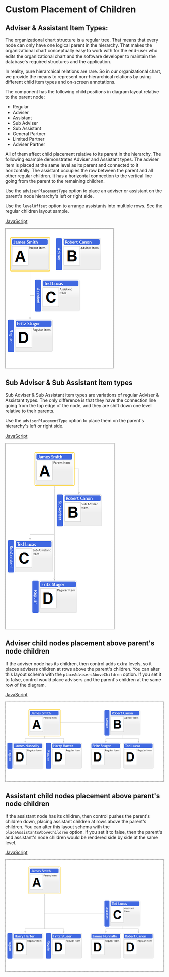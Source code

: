 # Custom Placement of Children
## Adviser & Assistant Item Types:

The organizational chart structure is a regular tree. That means that every node can only have one logical parent in the hierarchy. That makes the organizational chart conceptually easy to work with for the end-user who edits the organizational chart and the software developer to maintain the database's required structures and the application.

In reality, pure hierarchical relations are rare. So in our organizational chart, we provide the means to represent non-hierarchical relations by using different child item types and on-screen annotations.

The component has the following child positions in diagram layout relative to the parent node:
* Regular
* Adviser
* Assistant
* Sub Adviser
* Sub Assistant
* General Partner
* Limited Partner
* Adviser Partner

All of them affect child placement relative to its parent in the hierarchy. The following example demonstrates  Adviser and Assistant types. The adviser item is placed at the same level as its parent and connected to it horizontally. The assistant occupies the row between the parent and all other regular children. It has a horizontal connection to the vertical line going from the parent to the remaining children.

Use the `adviserPlacementType` option to place an adviser or assistant on the parent's node hierarchy's left or right side.

Use the `levelOffset` option to arrange assistants into multiple rows. See the regular children layout sample.

[JavaScript](javascript.controls/CaseAdviserAndAssistantItemTypes.html)

![Screenshot](javascript.controls/__image_snapshots__/CaseAdviserAndAssistantItemTypes-snap.png)

## Sub Adviser & Sub Assistant item types

Sub Adviser & Sub Assistant item types are variations of regular Adviser & Assistant types. The only difference is that they have the connection line going from the top edge of the node, and they are shift down one level relative to their parents.

Use the `adviserPlacementType` option to place them on the parent's hierarchy's left or right side.

[JavaScript](javascript.controls/CaseSubAdviserAndSubAssistantItemTypes.html)

![Screenshot](javascript.controls/__image_snapshots__/CaseSubAdviserAndSubAssistantItemTypes-snap.png)

## Adviser child nodes placement above parent's node children

If the adviser node has its children, then control adds extra levels, so it places advisers children at rows above the parent's children. You can alter this layout schema with the `placeAdvisersAboveChildren` option. If you set it to false, control would place advisers and the parent's children at the same row of the diagram. 

[JavaScript](javascript.controls/CasePlaceAdvisersAboveChildren.html)

![Screenshot](javascript.controls/__image_snapshots__/CasePlaceAdvisersAboveChildren-snap.png)

## Assistant child nodes placement above parent's node children
If the assistant node has its children, then control pushes the parent's children down, placing assistant children at rows above the parent's children. You can alter this layout schema with the `placeAssistantsAboveChildren` option. If you set it to false, then the parent's and assistant's node children would be rendered side by side at the same level. 

[JavaScript](javascript.controls/CasePlaceAssistantsAboveChildren.html)

![Screenshot](javascript.controls/__image_snapshots__/CasePlaceAssistantsAboveChildren-snap.png)